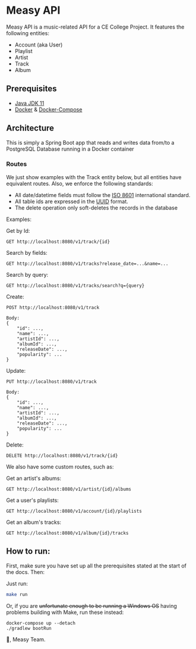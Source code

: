 # Measy API

Measy API is a music-related API for a CE College Project. It features the following entities:
 - Account (aka User)
 - Playlist
 - Artist
 - Track
 - Album

## Prerequisites
 - [Java JDK 11](https://jdk.java.net/java-se-ri/11)
 - [Docker](https://docs.docker.com/get-docker/) & [Docker-Compose](https://docs.docker.com/compose/install/)

## Architecture

This is simply a Spring Boot app that reads and writes data from/to a PostgreSQL Database running in a Docker container

### Routes

We just show examples with the Track entity below, but all entities have equivalent routes. 
Also, we enforce the following standards:

 - All date/datetime fields must follow the [ISO 8601](https://en.wikipedia.org/wiki/ISO_8601) international standard.
 - All table ids are expressed in the [UUID](https://en.wikipedia.org/wiki/Universally_unique_identifier) format.
 - The delete operation only soft-deletes the records in the database

Examples:

Get by Id:
```
GET http://localhost:8080/v1/track/{id}
```

Search by fields:
```
GET http://localhost:8080/v1/tracks?release_date=...&name=...
```

Search by query:
```
GET http://localhost:8080/v1/tracks/search?q={query}
```

Create:
```
POST http://localhost:8080/v1/track

Body:
{
    "id": ...,
    "name": ...,
    "artistId": ...,
    "albumId": ...,
    "releaseDate": ...,
    "popularity": ...
}
```

Update:
```
PUT http://localhost:8080/v1/track

Body:
{
    "id": ...,
    "name": ...,
    "artistId": ...,
    "albumId": ...,
    "releaseDate": ...,
    "popularity": ...
}
```

Delete:
```
DELETE http://localhost:8080/v1/track/{id}
```

We also have some custom routes, such as:

Get an artist's albums:
```
GET http://localhost:8080/v1/artist/{id}/albums
```

Get a user's playlists:
```
GET http://localhost:8080/v1/account/{id}/playlists
```

Get an album's tracks:
```
GET http://localhost:8080/v1/album/{id}/tracks
```

## How to run:

First, make sure you have set up all the prerequisites stated at the start of the docs. Then:

Just run:
```bash
make run
```

Or, if you are ~~unfortunate enough to be running a Windows OS~~ having problems building with Make, run these instead:
```
docker-compose up --detach
./gradlew bootRun
```

💜, Measy Team.